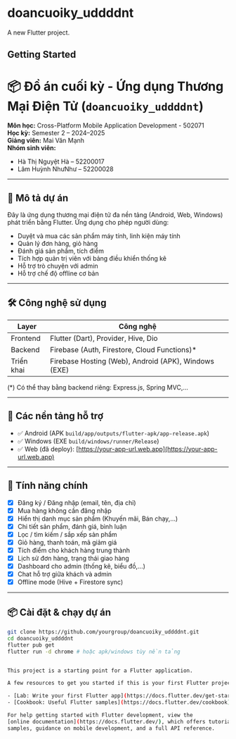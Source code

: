 # doancuoiky_uddddnt

A new Flutter project.

## Getting Started
# 📦 Đồ án cuối kỳ - Ứng dụng Thương Mại Điện Tử (`doancuoiky_uddddnt`)

**Môn học:** Cross-Platform Mobile Application Development - 502071  
**Học kỳ:** Semester 2 – 2024–2025  
**Giảng viên:** Mai Văn Mạnh  
**Nhóm sinh viên:**  
- Hà Thị Nguyệt Hà – 52200017
- Lâm Huỳnh NhưNhư – 52200028

---

## 🚀 Mô tả dự án

Đây là ứng dụng thương mại điện tử đa nền tảng (Android, Web, Windows) phát triển bằng Flutter. Ứng dụng cho phép người dùng:
- Duyệt và mua các sản phẩm máy tính, linh kiện máy tính
- Quản lý đơn hàng, giỏ hàng
- Đánh giá sản phẩm, tích điểm
- Tích hợp quản trị viên với bảng điều khiển thống kê
- Hỗ trợ trò chuyện với admin
- Hỗ trợ chế độ offline cơ bản

---

## 🛠️ Công nghệ sử dụng

| Layer | Công nghệ |
|-------|-----------|
| Frontend | Flutter (Dart), Provider, Hive, Dio |
| Backend | Firebase (Auth, Firestore, Cloud Functions)* |
| Triển khai | Firebase Hosting (Web), Android (APK), Windows (EXE) |

(*) Có thể thay bằng backend riêng: Express.js, Spring MVC,...

---

## 📲 Các nền tảng hỗ trợ

- ✅ Android (APK `build/app/outputs/flutter-apk/app-release.apk`)
- ✅ Windows (EXE `build/windows/runner/Release`)
- ✅ Web (đã deploy): [https://your-app-url.web.app](https://your-app-url.web.app)

---

## 🧪 Tính năng chính

- [x] Đăng ký / Đăng nhập (email, tên, địa chỉ)
- [x] Mua hàng không cần đăng nhập
- [x] Hiển thị danh mục sản phẩm (Khuyến mãi, Bán chạy,...)
- [x] Chi tiết sản phẩm, đánh giá, bình luận
- [x] Lọc / tìm kiếm / sắp xếp sản phẩm
- [x] Giỏ hàng, thanh toán, mã giảm giá
- [x] Tích điểm cho khách hàng trung thành
- [x] Lịch sử đơn hàng, trạng thái giao hàng
- [x] Dashboard cho admin (thống kê, biểu đồ,...)
- [x] Chat hỗ trợ giữa khách và admin
- [x] Offline mode (Hive + Firestore sync)

---

## 📦 Cài đặt & chạy dự án

```bash
git clone https://github.com/yourgroup/doancuoiky_uddddnt.git
cd doancuoiky_uddddnt
flutter pub get
flutter run -d chrome # hoặc apk/windows tùy nền tảng


This project is a starting point for a Flutter application.

A few resources to get you started if this is your first Flutter project:

- [Lab: Write your first Flutter app](https://docs.flutter.dev/get-started/codelab)
- [Cookbook: Useful Flutter samples](https://docs.flutter.dev/cookbook)

For help getting started with Flutter development, view the
[online documentation](https://docs.flutter.dev/), which offers tutorials,
samples, guidance on mobile development, and a full API reference.
